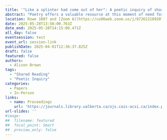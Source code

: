 ```yaml
---
title: '"Like a splinter had come out of her": A poetic inquiry of shared reading'
abstract: "Poetry offers a valuable resource at this moment of need for language that not only informs but also connects, enacts, and creates. With this paper, I present a selection of findings from the poetic inquiry phase of my doctoral research examining what happens when we bring people together to read aloud and discuss literary works. I create and share three sets of poems: found poems from the transcripts of my interviews with reading group participants, found poems from the work of relevant theorists, and threshold poems that weave in my voice as the poet-researcher. The poems reveal how the cultivated liminal space of shared reading can engender a practice of listening otherwise experienced as a process of relational wellbeing."
location: Rowe 1007 and [Zoom A](https://us06web.zoom.us/j/87262218920?pwd=5ioya8nZ6CaAVAsMQuMeC8MpMrUzjG.1)
date: 2025-05-28T13:50:00.763Z
date_end: 2025-05-28T14:15:00.471Z
all_day: false
eventsession: test
event_url: session-link
publishDate: 2025-04-01T12:36:37.825Z
draft: false
featured: false
authors:
  - Alison Brown
tags:
  - "Shared Reading"
  - "Poetic Inquiry"
categories:
  - Papers
  - In-Person
links:
  - name: Proceedings
    url: 'https://journals.library.ualberta.ca/ojs.cais-acsi.ca/index.php/cais-asci/article/view/1923'
url-slides: ''
#image:
##  filename: featured
##  focal_point: Smart
##  preview_only: false
---
```

